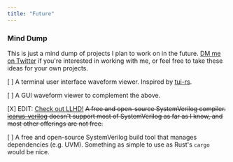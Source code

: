 ```yaml
---
title: "Future"
---
```


### Mind Dump

This is just a mind dump of projects I plan to work on in the future. [DM me on Twitter](https://twitter.com/sean_mclough) if you're interested in working with me, or feel free to take these ideas for your own projects.

[ ] A terminal user interface waveform viewer. Inspired by [tui-rs](https://github.com/fdehau/tui-rs).

[ ] A GUI waveform viewer to complement the above.

[X] EDIT: [Check out LLHD!](https://github.com/fabianschuiki/llhd) ~~A free and open-source SystemVerilog compiler. [icarus-verilog](http://iverilog.icarus.com/) doesn't support most of SystemVerilog as far as I know, and most other offerings are not free.~~

[ ] A free and open-source SystemVerilog build tool that manages dependencies (e.g. UVM). Something as simple to use as Rust's `cargo` would be nice.

